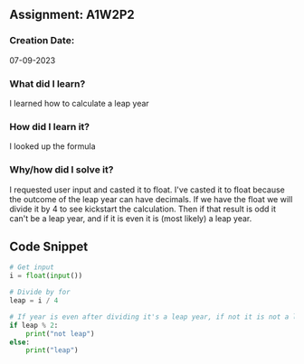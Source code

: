 ## Assignment: A1W2P2

### Creation Date:
07-09-2023

### What did I learn?
I learned how to calculate a leap year

### How did I learn it?
I looked up the formula

### Why/how did I solve it?
I requested user input and casted it to float. I've casted it to float because the outcome of the leap year can have decimals. 
If we have the float we will divide it by 4 to see kickstart the calculation. Then if that result is odd it can't be a leap year, and if it is even it is (most likely) a leap year.

## Code Snippet
```python
# Get input
i = float(input())

# Divide by for
leap = i / 4

# If year is even after dividing it's a leap year, if not it is not a leap year 
if leap % 2:
    print("not leap")
else:
    print("leap")
```
